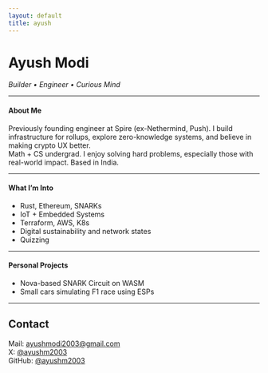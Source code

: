 ```yaml
---
layout: default
title: ayush 
---
```


# **Ayush Modi**  
*Builder • Engineer • Curious Mind*

---

#### About Me  
Previously founding engineer at Spire (ex-Nethermind, Push). I build infrastructure for rollups, explore zero-knowledge systems, and believe in making crypto UX better.  
Math + CS undergrad. I enjoy solving hard problems, especially those with real-world impact. Based in India.

---

#### What I’m Into  
- Rust, Ethereum, SNARKs  
- IoT + Embedded Systems  
- Terraform, AWS, K8s  
- Digital sustainability and network states  
- Quizzing

---

#### Personal Projects  
- Nova-based SNARK Circuit on WASM
- Small cars simulating F1 race using ESPs

---

## Contact  
Mail: [ayushmodi2003@gmail.com](mailto:ayushmodi2003@gmail.com)  
X: [@ayushm2003](https://x.com/ayushm2003)  
GitHub: [@ayushm2003](https://github.com/ayushm2003)
